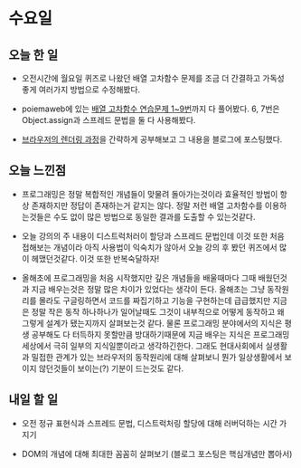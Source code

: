 # 수요일

## 오늘 한 일
- 오전시간에 월요일 퀴즈로 나왔던 배열 고차함수 문제를 조금 더 간결하고 가독성 좋게 여러가지 방법으로 수정해봤다.

- poiemaweb에 있는 [배열 고차함수 연습문제 1~9번](https://github.com/HaJunRyu/TIL/tree/main/JavaScript/%EA%B3%A0%EC%B0%A8%ED%95%A8%EC%88%98%20%EC%97%B0%EC%8A%B5)까지 다 풀어봤다. 6, 7번은 Object.assign과 스프레드 문법을 둘 다 사용해봤다.

- [브라우저의 렌더링 과정](https://hajunryu.github.io/2020/12/23/JavaScript/%EB%B8%8C%EB%9D%BC%EC%9A%B0%EC%A0%80%EC%9D%98-%EB%A0%8C%EB%8D%94%EB%A7%81-%EA%B3%BC%EC%A0%95/)을 간략하게 공부해보고 그 내용을 블로그에 포스팅했다.

## 오늘 느낀점
- 프로그래밍은 정말 복합적인 개념들이 맞물려 돌아가는것이라 효율적인 방법이 항상 존재하지만 정답이 존재하는거 같지는 않다. 정말 저런 배열 고차함수를 이용하는것들은 수도 없이 많은 방법으로 동일한 결과를 도출할 수 있는것같다.

- 오늘 강의의 주 내용이 디스트럭처러이 할당과 스프레드 문법인데 이것 또한 처음 접해보는 개념이라 아직 사용법이 익숙치가 않아서 오늘 강의 후 봤던 퀴즈에서 많이 헤맸던것같다. 이것 또한 반복숙달하자!

- 올해초에 프로그래밍을 처음 시작했지만 깊은 개념들을 배울때마다 그때 배웠던것과 지금 배우는것은 정말 많은 차이가 있었다는 생각이 든다. 올해초는 그냥 동작원리를 몰라도 구글링하면서 코드를 짜집기하고 기능을 구현하는데 급급했지만 지금은 정말 작은 동작 하나하나가 일어날때도 그것이 내부적으로 어떻게 동작하고 왜 그렇게 설계가 됐는지까지 살펴보는것 같다. 물론 프로그래밍 분야에서의 지식은 평생 공부해도 다 터득하지 못할만큼 방대하기때문에 지금 배우는 지식은 프로그래밍 세상에서 극히 일부의 지식일뿐이라고 생각하긴한다. 그래도 현대사회에서 실생활과 밀접한 관계가 있는 브라우저의 동작원리에 대해 살펴보니 뭔가 일상생활에서 보이지 않던것들이 보이는(?) 기분이 드는것도 같다.

## 내일 할 일
- 오전 정규 표현식과 스프레드 문법, 디스트럭처링 할당에 대해 러버덕하는 시간 가지기

- DOM의 개념에 대해 최대한 꼼꼼히 살펴보기 (블로그 포스팅은 핵심개념만 뽑아서)

